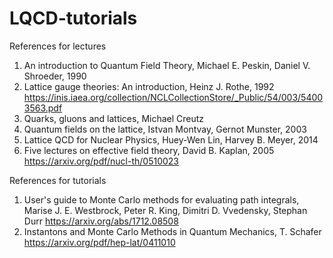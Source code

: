 # LQCD-tutorials

References for lectures

1) An introduction to Quantum Field Theory, Michael E. Peskin, Daniel V. Shroeder, 1990
2) Lattice gauge theories: An introduction, Heinz J. Rothe, 1992
   https://inis.iaea.org/collection/NCLCollectionStore/_Public/54/003/54003563.pdf
3) Quarks, gluons and lattices, Michael Creutz
4) Quantum fields on the lattice, Istvan Montvay, Gernot Munster, 2003
5) Lattice QCD for Nuclear Physics, Huey-Wen Lin, Harvey B. Meyer, 2014
6) Five lectures on effective field theory, David B. Kaplan, 2005
   https://arxiv.org/pdf/nucl-th/0510023

References for tutorials

1) User's guide to Monte Carlo methods for evaluating path integrals, Marise J. E. Westbrock, Peter R. King, Dimitri D. Vvedensky, Stephan Durr
   https://arxiv.org/abs/1712.08508
2) Instantons and Monte Carlo Methods in Quantum Mechanics, T. Schafer
   https://arxiv.org/pdf/hep-lat/0411010
